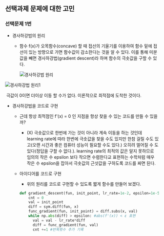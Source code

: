 ## 선택과제 문제에 대한 고민

### 선택문제 1번

- 경사하강법의 원리

  - 함수 f(x)가 오목함수(concave) 할 때 접선의 기울기를 이용하여 함수 밑에 접선이 있는 방향으로 가면 함수값이 감소한다는 것을 알 수 있다. 이를 통해 미분값을 빼면 경사하강법(gradient descent)라 하며 함수의 극솟값을 구할 수 있다.

    ![경사하강법 원리](https://user-images.githubusercontent.com/87477828/128550087-0359d2b4-78d9-480f-a78b-2326bb7ded07.png)



![경사하강법 원리1](https://user-images.githubusercontent.com/87477828/128550183-cb82bdff-4d72-4f42-9ed5-48857fb38fde.png)

​                          극값이 0이면 더이상 이동 할 수가 없다. 이론적으로 최적점에 도착한 것이다.

- 경사하강법을 코드로 구현

  - 근데 항상 최적점인 f'(x) = 0 인 지점을 항상 찾을 수 있는 코드를 만들 수 있을까?
    - (X)  극솟값으로 한번에 가는 것이 아니라 계속 이동을 하는 것인데 learning rate에 따라 한번에 극솟값을 찾을 수도 있지만 한참 걸릴 수도 있고(오랜 시간과 좋은 컴퓨터 성능이 필요할 수도 있다.) 오히려 멀어질 수 도 있다(정답을 구할 수 없다.). learning rate의 최적의 값은 알지 못하므로 임의의 작은 수 epsilon 보다 작으면 수렴한다교 표현하는 수학처럼 매우 작은 수 epsilon을 잡아서 극솟값의 근삿값을 구하도록 코드를 짜면 된다.

  - 아이디어를 코드로 구현

    -  위의 원리를 코드로 구현할 수 있도록 짧게 함수를 만들어 보겠다.

      ```python
      def gradient_descent(fun, init_point, lr_rate=1e-2, epsilon=1e-5):
          cnt = 0
          val = init_point
          diff = sym.diff(fun, x)
          func_gradient(fun, init_point) = diff.subs(x, val)
          while np.abs(diff) > epsilon: #abs(f'(x)) < ε 표현
            val = val - lr_rate*diff
            diff = func_gradient(fun, val)
            cnt +=1 #반복횟수 추가 기록
      ```

      